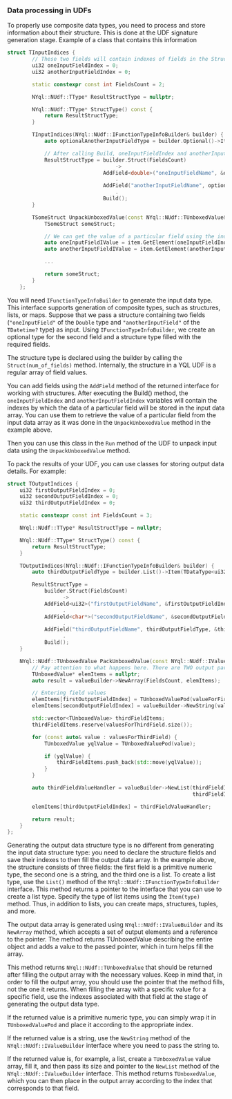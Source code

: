 ### Data processing in UDFs

To properly use composite data types, you need to process and store information about their structure. This is done at the UDF signature generation stage. Example of a class that contains this information

```cpp
struct TInputIndices {
        // These two fields will contain indexes of fields in the Struct type. Using these indexes, we will be able to obtain the values of the structure fields of a specific object of that structure.
        ui32 oneInputFieldIndex = 0;
        ui32 anotherInputFieldIndex = 0;

        static constexpr const int FieldsCount = 2;

        NYql::NUdf::TType* ResultStructType = nullptr;

        NYql::NUdf::TType* StructType() const {
            return ResultStructType;
        }

        TInputIndices(NYql::NUdf::IFunctionTypeInfoBuilder& builder) {
            auto optionalAnotherInputFieldType = builder.Optional()->Item(TDataType<TDatetime>::Id).Build();

            // After calling Build, oneInputFieldIndex and anotherInputFieldIndex will contain the index of the corresponding structure fields.
            ResultStructType = builder.Struct(FieldsCount)
                                   ->
                               AddField<double>("oneInputFieldName", &oneInputFieldIndex)
                                   .
                               AddField("anotherInputFieldName", optionalAnotherInputFieldType, &anotherInputFieldIndex)
                                   .
                               Build();
        }

        TSomeStruct UnpackUnboxedValue(const NYql::NUdf::TUnboxedValue& item) const {
            TSomeStruct someStruct;

            // We can get the value of a particular field using the index.
            auto oneInputFieldIValue = item.GetElement(oneInputFieldIndex);
            auto anotherInputFieldIValue = item.GetElement(anotherInputFieldIndex);

            ...

            return someStruct;
        }
    };
```

You will need `IFunctionTypeInfoBuilder` to generate the input data type.
This interface supports generation of composite types, such as structures, lists, or maps.
Suppose that we pass a structure containing two fields (`"oneInputField"` of the `Double` type and `"anotherInputField"` of the `TDatetime?` type) as input. Using `IFunctionTypeInfoBuilder`, we create an optional type for the second field and a structure type filled with the required fields.

The structure type is declared using the builder by calling the `Struct(num_of_fields)` method. Internally, the structure in a YQL UDF is a regular array of field values.

You can add fields using the `AddField` method of the returned interface for working with structures.
After executing the Build() method, the `oneInputFieldIndex` and `anotherInputFieldIndex` variables will contain the indexes by which the data of a particular field will be stored in the input data array. You can use them to retrieve the value of a particular field from the input data array as it was done in the `UnpackUnboxedValue` method in the example above.

Then you can use this class in the `Run` method of the UDF to unpack
input data using the `UnpackUnboxedValue` method.

To pack the results of your UDF, you can use classes for
storing output data details. For example:

```cpp
struct TOutputIndices {
    ui32 firstOutputFieldIndex = 0;
    ui32 secondOutputFieldIndex = 0;
    ui32 thirdOutputFieldIndex = 0;

    static constexpr const int FieldsCount = 3;

    NYql::NUdf::TType* ResultStructType = nullptr;

    NYql::NUdf::TType* StructType() const {
        return ResultStructType;
    }

    TOutputIndices(NYql::NUdf::IFunctionTypeInfoBuilder& builder) {
        auto thirdOutputFieldType = builder.List()->Item(TDataType<ui32>::Id).Build()

        ResultStructType =
            builder.Struct(FieldsCount)
                  ->
            AddField<ui32>("firstOutputFieldName", &firstOutputFieldIndex)
                  .
            AddField<char*>("secondOutputFieldName", &secondOutputFieldIndex)
                  .
            AddField("thirdOutputFieldName", thirdOutputFieldType, &thirdOutputFieldIndex);
                  .
            Build();
    }

    NYql::NUdf::TUnboxedValue PackUnboxedValue(const NYql::NUdf::IValueBuilder* valueBuilder, ui32 valueForFirstField, const TString& valueForSecondField, std::vector<ui32> valuesForThirdField) {
        // Pay attention to what happens here. There are TWO output parameters: result is what you need to return, while elemItems contains a pointer to the array where you need to enter the field values.
        TUnboxedValue* elemItems = nullptr;
        auto result = valueBuilder->NewArray(FieldsCount, elemItems);

        // Entering field values
        elemItems[firstOutputFieldIndex] = TUnboxedValuePod(valueForFirstField);
        elemItems[secondOutputFieldIndex] = valueBuilder->NewString(valueForSecondField);

        std::vector<TUnboxedValue> thirdFieldItems;
        thirdFieldItems.reserve(valuesForThirdField.size());

        for (const auto& value : valuesForThirdField) {
            TUnboxedValue yqlValue = TUnboxedValuePod(value);

            if (yqlValue) {
                thirdFieldItems.push_back(std::move(yqlValue));
            }
        }

        auto thirdFieldValueHandler = valueBuilder->NewList(thirdFieldItems.data(),
                                                            thirdFieldItems.size());

        elemItems[thirdOutputFieldIndex] = thirdFieldValueHandler;

        return result;
    }
};
```

Generating the output data structure type is no different from generating the input data structure type: you need to declare the structure fields and save their indexes to then fill the output data array. In the example above, the structure consists of three fields: the first field is a primitive numeric type, the second one is a string, and the third one is a list. To create a list type, use the `List()` method of the `NYql::NUdf::IFunctionTypeInfoBuilder` interface. This method returns a pointer to the interface that you can use to create a list type. Specify the type of list items using the `Item(type)` method. Thus, in addition to lists, you can create maps, structures, tuples, and more.

The output data array is generated using `NYql::NUdf::IValueBuilder` and its `NewArray` method, which accepts a set of output elements and a reference to the pointer. The method returns TUnboxedValue describing the entire object and adds a value to the passed pointer, which in turn helps fill the array.

This method returns `NYql::NUdf::TUnboxedValue` that should be returned after filling the output array with the necessary values. Keep in mind that, in order to fill the output array, you should use the pointer
that the method fills, not the one it returns. When filling the array with a specific value for a specific field, use the indexes associated with that field at the stage of generating the output data type.

If the returned value is a primitive numeric type, you can simply wrap it in `TUnboxedValuePod` and place it according to the appropriate index.

If the returned value is a string, use the `NewString` method of the `NYql::NUdf::IValueBuilder` interface where you need to pass the string to.

If the returned value is, for example, a list, create a `TUnboxedValue` value array, fill it, and then pass its size and pointer to the `NewList` method of the `NYql::NUdf::IValueBuilder` interface. This method returns `TUnboxedValue`, which you can then place in the output array according to the index that corresponds to that field.
